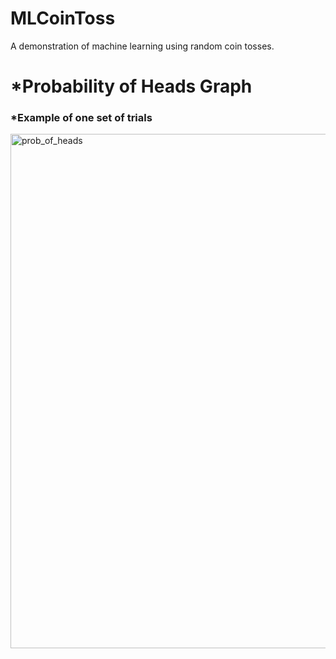 # MLCoinToss
A demonstration of machine learning using random coin tosses.

# *Probability of Heads Graph
### *Example of one set of trials
</p "center>
  <img width="823" alt="prob_of_heads" src="https://user-images.githubusercontent.com/48301423/85229707-7024c100-b3b9-11ea-8910-94097c1d59ca.png">
<p>
